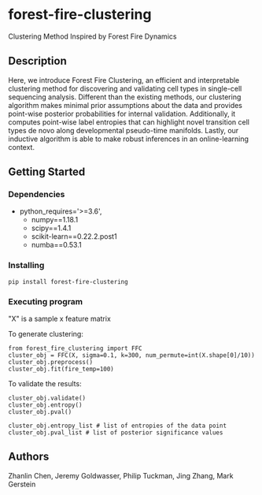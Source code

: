 # forest-fire-clustering


Clustering Method Inspired by Forest Fire Dynamics

## Description

Here, we introduce Forest Fire Clustering, an efficient and interpretable clustering method for discovering and validating cell types in single-cell sequencing analysis. Different than the existing methods, our clustering algorithm makes minimal prior assumptions about the data and provides point-wise posterior probabilities for internal validation. Additionally, it computes point-wise label entropies that can highlight novel transition cell types de novo along developmental pseudo-time manifolds. Lastly, our inductive algorithm is able to make robust inferences in an online-learning context.

## Getting Started

### Dependencies

* python_requires='>=3.6',
    * numpy==1.18.1
    * scipy==1.4.1
    * scikit-learn==0.22.2.post1
    * numba==0.53.1


### Installing


```
pip install forest-fire-clustering
```


### Executing program

"X" is a sample x feature matrix

To generate clustering:

```
from forest_fire_clustering import FFC
cluster_obj = FFC(X, sigma=0.1, k=300, num_permute=int(X.shape[0]/10))
cluster_obj.preprocess()
cluster_obj.fit(fire_temp=100)
```

To validate the results:

```
cluster_obj.validate()
cluster_obj.entropy()
cluster_obj.pval()

cluster_obj.entropy_list # list of entropies of the data point
cluster_obj.pval_list # list of posterior significance values

```


## Authors

Zhanlin Chen, Jeremy Goldwasser, Philip Tuckman, Jing Zhang, Mark Gerstein




